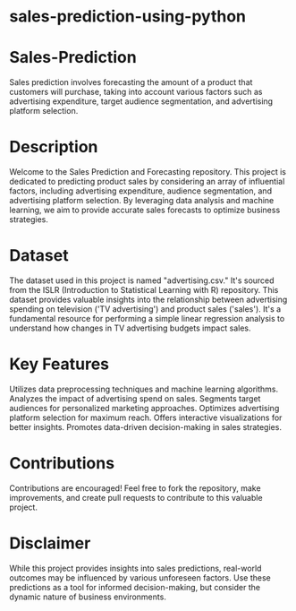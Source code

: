 # sales-prediction-using-python
# Sales-Prediction
Sales prediction involves forecasting the amount of a product that customers will purchase, taking into account various factors such as advertising expenditure, target audience segmentation, and advertising platform selection.

# Description

Welcome to the Sales Prediction and Forecasting repository. This project is dedicated to predicting product sales by considering an array of influential factors, including advertising expenditure, audience segmentation, and advertising platform selection. By leveraging data analysis and machine learning, we aim to provide accurate sales forecasts to optimize business strategies.

# Dataset

The dataset used in this project is named "advertising.csv." It's sourced from the ISLR (Introduction to Statistical Learning with R) repository. This dataset provides valuable insights into the relationship between advertising spending on television ('TV advertising') and product sales ('sales'). It's a fundamental resource for performing a simple linear regression analysis to understand how changes in TV advertising budgets impact sales.

# Key Features

Utilizes data preprocessing techniques and machine learning algorithms.
Analyzes the impact of advertising spend on sales.
Segments target audiences for personalized marketing approaches.
Optimizes advertising platform selection for maximum reach.
Offers interactive visualizations for better insights.
Promotes data-driven decision-making in sales strategies.

# Contributions

Contributions are encouraged! Feel free to fork the repository, make improvements, and create pull requests to contribute to this valuable project.

# Disclaimer

While this project provides insights into sales predictions, real-world outcomes may be influenced by various unforeseen factors. Use these predictions as a tool for informed decision-making, but consider the dynamic nature of business environments.
